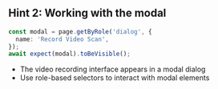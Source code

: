 ## Hint 2: Working with the modal

```typescript
const modal = page.getByRole('dialog', {
  name: 'Record Video Scan',
});
await expect(modal).toBeVisible();
```
- The video recording interface appears in a modal dialog
- Use role-based selectors to interact with modal elements
